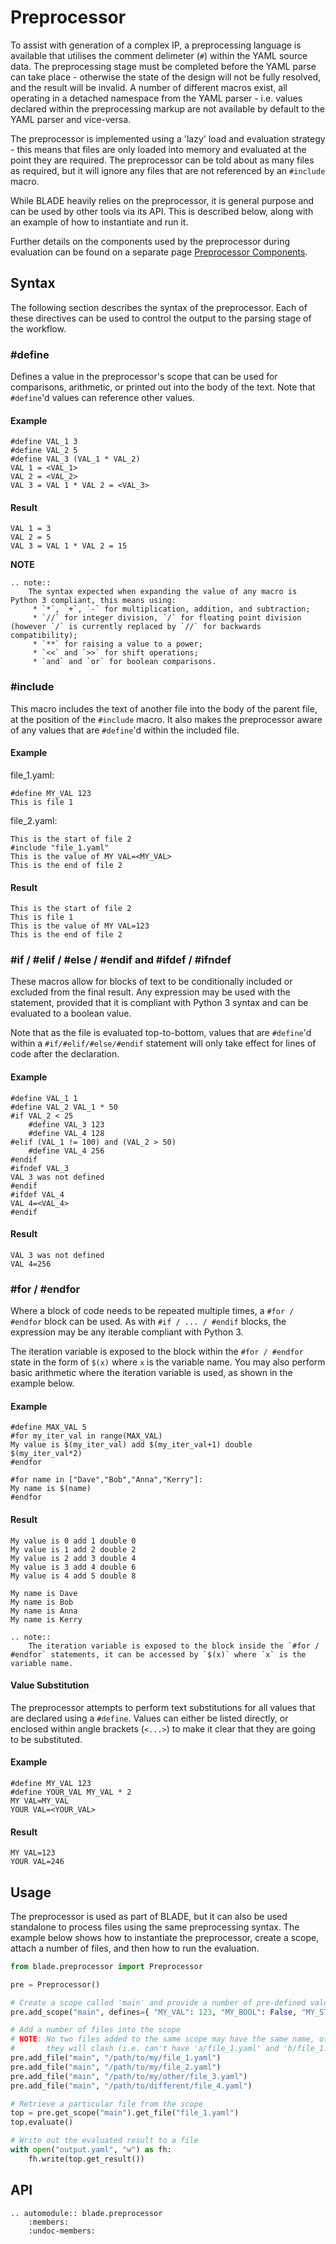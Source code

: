# Preprocessor
To assist with generation of a complex IP, a preprocessing language is available that utilises the comment delimeter (`#`) within the YAML source data. The preprocessing stage must be completed before the YAML parse can take place - otherwise the state of the design will not be fully resolved, and the result will be invalid. A number of different macros exist, all operating in a detached namespace from the YAML parser - i.e. values declared within the preprocessing markup are not available by default to the YAML parser and vice-versa.

The preprocessor is implemented using a 'lazy' load and evaluation strategy - this means that files are only loaded into memory and evaluated at the point they are required. The preprocessor can be told about as many files as required, but it will ignore any files that are not referenced by an `#include` macro.

While BLADE heavily relies on the preprocessor, it is general purpose and can be used by other tools via its API. This is described below, along with an example of how to instantiate and run it.

Further details on the components used by the preprocessor during evaluation can be found on a separate page [Preprocessor Components](preprocessor_components.md).

## Syntax
The following section describes the syntax of the preprocessor. Each of these directives can be used to control the output to the parsing stage of the workflow.

### #define
Defines a value in the preprocessor's scope that can be used for comparisons, arithmetic, or printed out into the body of the text. Note that `#define`'d values can reference other values.

#### Example
```
#define VAL_1 3
#define VAL_2 5
#define VAL_3 (VAL_1 * VAL_2)
VAL 1 = <VAL_1>
VAL 2 = <VAL_2>
VAL 3 = VAL 1 * VAL 2 = <VAL_3>
```

#### Result
```
VAL 1 = 3
VAL 2 = 5
VAL 3 = VAL 1 * VAL 2 = 15
```

**NOTE**

```eval_rst
.. note::
    The syntax expected when expanding the value of any macro is Python 3 compliant, this means using:
     * `*`, `+`, `-` for multiplication, addition, and subtraction;
     * `//` for integer division, `/` for floating point division (however `/` is currently replaced by `//` for backwards compatibility);
     * `**` for raising a value to a power;
     * `<<` and `>>` for shift operations;
     * `and` and `or` for boolean comparisons.
```

### #include
This macro includes the text of another file into the body of the parent file, at the position of the `#include` macro. It also makes the preprocessor aware of any values that are `#define`'d within the included file.

#### Example
file_1.yaml:
```
#define MY_VAL 123
This is file 1
```

file_2.yaml:
```
This is the start of file 2
#include "file_1.yaml"
This is the value of MY VAL=<MY_VAL>
This is the end of file 2
```

#### Result
```
This is the start of file 2
This is file 1
This is the value of MY VAL=123
This is the end of file 2
```

### #if / #elif / #else / #endif and #ifdef / #ifndef
These macros allow for blocks of text to be conditionally included or excluded from the final result. Any expression may be used with the statement, provided that it is compliant with Python 3 syntax and can be evaluated to a boolean value.

Note that as the file is evaluated top-to-bottom, values that are `#define`'d within a `#if/#elif/#else/#endif` statement will only take effect for lines of code after the declaration.

#### Example
```
#define VAL_1 1
#define VAL_2 VAL_1 * 50
#if VAL_2 < 25
    #define VAL_3 123
    #define VAL_4 128
#elif (VAL_1 != 100) and (VAL_2 > 50)
    #define VAL_4 256
#endif
#ifndef VAL_3
VAL 3 was not defined
#endif
#ifdef VAL_4
VAL 4=<VAL_4>
#endif
```

#### Result
```
VAL 3 was not defined
VAL 4=256
```

### #for / #endfor
Where a block of code needs to be repeated multiple times, a `#for / #endfor` block can be used. As with `#if / ... / #endif` blocks, the expression may be any iterable compliant with Python 3.

The iteration variable is exposed to the block within the `#for / #endfor` state in the form of `$(x)` where `x` is the variable name. You may also perform basic arithmetic where the iteration variable is used, as shown in the example below.

#### Example
```
#define MAX_VAL 5
#for my_iter_val in range(MAX_VAL)
My value is $(my_iter_val) add $(my_iter_val+1) double $(my_iter_val*2)
#endfor

#for name in ["Dave","Bob","Anna","Kerry"]:
My name is $(name)
#endfor
```

#### Result
```
My value is 0 add 1 double 0
My value is 1 add 2 double 2
My value is 2 add 3 double 4
My value is 3 add 4 double 6
My value is 4 add 5 double 8

My name is Dave
My name is Bob
My name is Anna
My name is Kerry
```

```eval_rst
.. note::
    The iteration variable is exposed to the block inside the `#for / #endfor` statements, it can be accessed by `$(x)` where `x` is the variable name.
```

#### Value Substitution
The preprocessor attempts to perform text substitutions for all values that are declared using a `#define`. Values can either be listed directly, or enclosed within angle brackets (`<...>`) to make it clear that they are going to be substituted.

#### Example
```
#define MY_VAL 123
#define YOUR_VAL MY_VAL * 2
MY VAL=MY_VAL
YOUR VAL=<YOUR_VAL>
```

#### Result
```
MY VAL=123
YOUR VAL=246
```

## Usage
The preprocessor is used as part of BLADE, but it can also be used standalone to process files using the same preprocessing syntax. The example below shows how to instantiate the preprocessor, create a scope, attach a number of files, and then how to run the evaluation.

```python
from blade.preprocessor import Preprocessor

pre = Preprocessor()

# Create a scope called 'main' and provide a number of pre-defined values
pre.add_scope("main", defines={ "MY_VAL": 123, "MY_BOOL": False, "MY_STR": "Hey" })

# Add a number of files into the scope
# NOTE: No two files added to the same scope may have the same name, otherwise
#       they will clash (i.e. can't have 'a/file_1.yaml' and 'b/file_1.yaml').
pre.add_file("main", "/path/to/my/file_1.yaml")
pre.add_file("main", "/path/to/my/file_2.yaml")
pre.add_file("main", "/path/to/my/other/file_3.yaml")
pre.add_file("main", "/path/to/different/file_4.yaml")

# Retrieve a particular file from the scope
top = pre.get_scope("main").get_file("file_1.yaml")
top.evaluate()

# Write out the evaluated result to a file
with open("output.yaml", "w") as fh:
    fh.write(top.get_result())
```

## API
```eval_rst
.. automodule:: blade.preprocessor
    :members:
    :undoc-members:
```